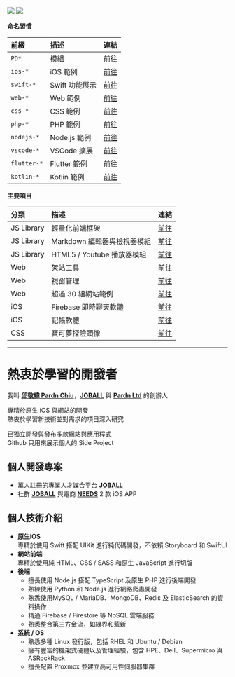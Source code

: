 [![](https://img.shields.io/badge/點擊查看-報價-0000ff)](https://github.com/pardnchiu/pardnchiu/blob/main/price.zh.md) [![](https://img.shields.io/badge/read-English%20Version-ffffff)](https://github.com/pardnchiu/pardnchiu/blob/main/README.md)

**命名習慣**

| 前綴 | 描述 | 連結 |
| :- | :- | :- |
| `PD*` | 模組 | [前往](https://github.com/pardnchiu?tab=repositories&q=PD) |
| `ios-*` | iOS 範例 | [前往](https://github.com/pardnchiu?tab=repositories&q=ios-) |
| `swift-*` | Swift 功能展示 | [前往](https://github.com/pardnchiu?tab=repositories&q=swift-) |
| `web-*` | Web 範例 | [前往](https://github.com/pardnchiu?tab=repositories&q=web-) |
| `css-*` | CSS 範例 | [前往](https://github.com/pardnchiu?tab=repositories&q=css-) |
| `php-*` | PHP 範例 | [前往](https://github.com/pardnchiu?tab=repositories&q=php-) |
| `nodejs-*` | Node.js 範例 | [前往](https://github.com/pardnchiu?tab=repositories&q=nodejs-) |
| `vscode-*` | VSCode 擴展 | [前往](https://github.com/pardnchiu?tab=repositories&q=vscode-) |
| `flutter-*` | Flutter 範例 | [前往](https://github.com/pardnchiu?tab=repositories&q=flutter-) |
| `kotlin-*` | Kotlin 範例 | [前往](https://github.com/pardnchiu?tab=repositories&q=kotlin-) |

**主要項目**

| 分類 | 描述 | 連結 |
| :- | :- | :- |
| JS Library | 輕量化前端框架 | [前往](https://github.com/pardnchiu/PDRenderKit) |
| JS Library | Markdown 編輯器與檢視器模組 | [前往](https://github.com/pardnchiu/PDMarkdownKit) |
| JS Library | HTML5 / Youtube 播放器模組 | [前往](https://github.com/pardnchiu/PDPlayerKit) |
| Web | 架站工具 | [前往](https://github.com/pardnchiu/website-builder) |
| Web | 視窗管理 | [前往](https://github.com/pardnchiu/pane-desk) |
| Web | 超過 30 組網站範例 | [前往](https://github.com/pardnchiu?tab=repositories&q=web-) |
| iOS | Firebase 即時聊天軟體 | [前往](https://github.com/pardnchiu/ios-firebase-messaging) |
| iOS | 記帳軟體 | [前往](https://github.com/pardnchiu/ios-moneybook) |
| CSS | 寶可夢探險頭像 | [前往](https://github.com/pardnchiu/css-pokemon-quest) |

***

# 熱衷於學習的開發者

我叫 [**邱敬幃 Pardn Chiu**](https://linkedin.com/in/pardnchiu)，[**JOBALL**](https://joball.tw) 與 [**Pardn Ltd**](https://findbiz.nat.gov.tw/fts/query/QueryBar/queryInit.do?banNo=24924502) 的創辦人<br>

專精於原生 iOS 與網站的開發<br>
熱衷於學習新技術並對需求的項目深入研究<br>

已獨立開發與發布多款網站與應用程式<br>
Github 只用來展示個人的 Side Project

## 個人開發專案

- 萬人註冊的專業人才媒合平台 [**JOBALL**](https://joball.tw)
- 社群 [**JOBALL**](https://appadvice.com/app/joball-e6-8e-a5-e6-b4-bd/1272878907.amp) 與電商 [**NEEDS**](https://appadvice.com/app/e9-96-8b-e7-ae-b1/1460355322.amp) 2 款 iOS APP

## 個人技術介紹

- **原生iOS**<br>
  專精於使用 Swift 搭配 UIKit 進行純代碼開發，不依賴 Storyboard 和 SwiftUI
- **網站前端**<br>
  專精於使用純 HTML、CSS / SASS 和原生 JavaScript 進行切版
- **後端**<br>
   - 擅長使用 Node.js 搭配 TypeScript 及原生 PHP 進行後端開發
   - 熟練使用 Python 和 Node.js 進行網路爬蟲開發
   - 熟悉使用MySQL / MariaDB、MongoDB、Redis 及 ElasticSearch 的資料操作
   - 精通 Firebase / Firestore 等 NoSQL 雲端服務
   - 熟悉整合第三方金流，如綠界和藍新
- **系統 / OS**
   - 熟悉多種 Linux 發行版，包括 RHEL 和 Ubuntu / Debian
   - 擁有豐富的機架式硬體以及管理經驗，包含 HPE、Dell、Supermicro 與 ASRockRack
   - 擅長配置 Proxmox 並建立高可用性伺服器集群